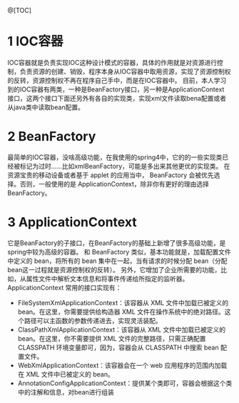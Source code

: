 ﻿@[TOC]
# 1 IOC容器
IOC容器就是负责实现IOC这种设计模式的容器，具体的作用就是对资源进行控制，负责资源的创建、销毁，程序本身从IOC容器中取用资源，实现了资源控制权的反转，资源控制权不再在程序自己手中，而是在IOC容器中。
目前，本人学习到的IOC容器有两类，一种是BeanFactory接口，另一种是ApplicationContext 接口，这两个接口下面还另外有各自的实现类，实现xml文件读取bena配置或者从java类中读取bean配置。
# 2 BeanFactory
最简单的IOC容器，没啥高级功能，在我使用的spring4中，它的的一些实现类已经被标记为过时……比如xmlBeanFactory，可能是多出来其他更优的实现类。
在资源宝贵的移动设备或者基于 applet 的应用当中， BeanFactory 会被优先选择。否则，一般使用的是 ApplicationContext，除非你有更好的理由选择 BeanFactory。
# 3 ApplicationContext 
它是BeanFactory的子接口，在BeanFactory的基础上新增了很多高级功能，是spring中较为高级的容器。
和 BeanFactory 类似，基本功能就是，加载配置文件中定义的 bean，将所有的 bean 集中在一起，当有请求的时候分配 bean（分配bean这一过程就是资源控制权的反转）。 另外，它增加了企业所需要的功能，比如，从属性文件中解析文本信息和将事件传递给所指定的监听器。
ApplicationContext 常用的接口实现有：
* FileSystemXmlApplicationContext：该容器从 XML 文件中加载已被定义的 bean。在这里，你需要提供给构造器 XML 文件在操作系统中的绝对路径。这个路径可以主函数的参数传递进去，实现灵活装配。
* ClassPathXmlApplicationContext：该容器从 XML 文件中加载已被定义的 bean。在这里，你不需要提供 XML 文件的完整路径，只需正确配置 CLASSPATH 环境变量即可，因为，容器会从 CLASSPATH 中搜索 bean 配置文件。
* WebXmlApplicationContext：该容器会在一个 web 应用程序的范围内加载在 XML 文件中已被定义的 bean。
* AnnotationConfigApplicationContext：提供某个类即可，容器会根据这个类中的注解和信息，对bean进行组装



